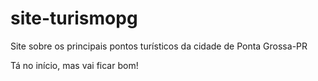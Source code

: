 # site-turismopg
Site sobre os principais pontos turísticos da cidade de Ponta Grossa-PR

Tá no início, mas vai ficar bom!

